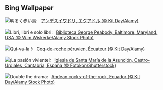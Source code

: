 ## Bing Wallpaper
![](https://www.bing.com/th?id=OHR.EcuadorBird_JA-JP5274741674_UHD.jpg&w=1000)明るく赤い鳥:&nbsp;&ensp;[アンデスイワドリ, エクアドル (© Kit Day/Alamy)](https://www.bing.com/th?id=OHR.EcuadorBird_JA-JP5274741674_UHD.jpg)
<br><br/>
![](https://www.bing.com/th?id=OHR.PeabodyBaltimore_IT-IT8224367841_UHD.jpg&w=1000)Libri, libri e solo libri:&nbsp;&ensp;[Biblioteca George Peabody, Baltimore, Maryland, USA (© Wim Wiskerke/Alamy Stock Photo)](https://www.bing.com/th?id=OHR.PeabodyBaltimore_IT-IT8224367841_UHD.jpg)
<br><br/>
![](https://www.bing.com/th?id=OHR.EcuadorBird_FR-FR4091583945_UHD.jpg&w=1000)Qui-va-là !:&nbsp;&ensp;[Coq-de-roche péruvien, Écuateur (© Kit Day/Alamy)](https://www.bing.com/th?id=OHR.EcuadorBird_FR-FR4091583945_UHD.jpg)
<br><br/>
![](https://www.bing.com/th?id=OHR.CastroUrdiales_ES-ES0758582290_UHD.jpg&w=1000)¡La pasión viviente!:&nbsp;&ensp;[Iglesia de Santa María de la Asunción, Castro-Urdiales, Cantabria, España (© Fotokon/Shutterstock)](https://www.bing.com/th?id=OHR.CastroUrdiales_ES-ES0758582290_UHD.jpg)
<br><br/>
![](https://www.bing.com/th?id=OHR.EcuadorBird_EN-GB6287056261_UHD.jpg&w=1000)Double the drama:&nbsp;&ensp;[Andean cocks-of-the-rock, Ecuador (© Kit Day/Alamy Stock Photo)](https://www.bing.com/th?id=OHR.EcuadorBird_EN-GB6287056261_UHD.jpg)
<br><br/>
